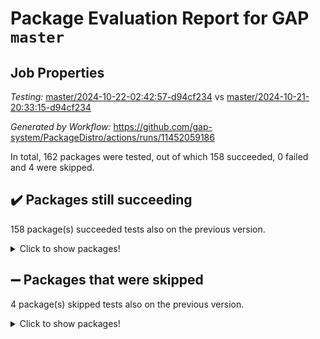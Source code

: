 # Package Evaluation Report for GAP `master`

## Job Properties

*Testing:* [master/2024-10-22-02:42:57-d94cf234](https://github.com/gap-system/PackageDistro/blob/data/reports/master/2024-10-22-02:42:57-d94cf234) vs [master/2024-10-21-20:33:15-d94cf234](https://github.com/gap-system/PackageDistro/blob/data/reports/master/2024-10-21-20:33:15-d94cf234)

*Generated by Workflow:* https://github.com/gap-system/PackageDistro/actions/runs/11452059186

In total, 162 packages were tested, out of which 158 succeeded, 0 failed and 4 were skipped.

## :heavy_check_mark: Packages still succeeding

158 package(s) succeeded tests also on the previous version.
<details><summary>Click to show packages!</summary>

- 4ti2interface 2023.02-04 [(success)](https://github.com/gap-system/PackageDistro/actions/runs/11452059186/job/31862505031)
- ace 5.6.2 [(success)](https://github.com/gap-system/PackageDistro/actions/runs/11452059186/job/31862505192)
- aclib 1.3.2 [(success)](https://github.com/gap-system/PackageDistro/actions/runs/11452059186/job/31862505339)
- agt 0.3.1 [(success)](https://github.com/gap-system/PackageDistro/actions/runs/11452059186/job/31862505513)
- alnuth 3.2.1 [(success)](https://github.com/gap-system/PackageDistro/actions/runs/11452059186/job/31862505689)
- anupq 3.3.1 [(success)](https://github.com/gap-system/PackageDistro/actions/runs/11452059186/job/31862505854)
- atlasrep 2.1.9 [(success)](https://github.com/gap-system/PackageDistro/actions/runs/11452059186/job/31862506053)
- autodoc 2023.06.19 [(success)](https://github.com/gap-system/PackageDistro/actions/runs/11452059186/job/31862506203)
- automata 1.16 [(success)](https://github.com/gap-system/PackageDistro/actions/runs/11452059186/job/31862506387)
- automgrp 1.3.2 [(success)](https://github.com/gap-system/PackageDistro/actions/runs/11452059186/job/31862510649)
- autpgrp 1.11 [(success)](https://github.com/gap-system/PackageDistro/actions/runs/11452059186/job/31862511127)
- cap 2024.10-06 [(success)](https://github.com/gap-system/PackageDistro/actions/runs/11452059186/job/31862511426)
- caratinterface 2.3.7 [(success)](https://github.com/gap-system/PackageDistro/actions/runs/11452059186/job/31862513027)
- cddinterface 2024.09.02 [(success)](https://github.com/gap-system/PackageDistro/actions/runs/11452059186/job/31862513813)
- circle 1.6.6 [(success)](https://github.com/gap-system/PackageDistro/actions/runs/11452059186/job/31862514010)
- classicpres 1.22 [(success)](https://github.com/gap-system/PackageDistro/actions/runs/11452059186/job/31862514163)
- cohomolo 1.6.11 [(success)](https://github.com/gap-system/PackageDistro/actions/runs/11452059186/job/31862514323)
- congruence 1.2.7 [(success)](https://github.com/gap-system/PackageDistro/actions/runs/11452059186/job/31862514497)
- corefreesub 0.6 [(success)](https://github.com/gap-system/PackageDistro/actions/runs/11452059186/job/31862514653)
- corelg 1.57 [(success)](https://github.com/gap-system/PackageDistro/actions/runs/11452059186/job/31862514817)
- crime 1.6 [(success)](https://github.com/gap-system/PackageDistro/actions/runs/11452059186/job/31862514946)
- crisp 1.4.6 [(success)](https://github.com/gap-system/PackageDistro/actions/runs/11452059186/job/31862515086)
- crypting 0.10.5 [(success)](https://github.com/gap-system/PackageDistro/actions/runs/11452059186/job/31862515224)
- cryst 4.1.27 [(success)](https://github.com/gap-system/PackageDistro/actions/runs/11452059186/job/31862515391)
- crystcat 1.1.10 [(success)](https://github.com/gap-system/PackageDistro/actions/runs/11452059186/job/31862515572)
- ctbllib 1.3.9 [(success)](https://github.com/gap-system/PackageDistro/actions/runs/11452059186/job/31862515705)
- cubefree 1.19 [(success)](https://github.com/gap-system/PackageDistro/actions/runs/11452059186/job/31862515832)
- curlinterface 2.4.0 [(success)](https://github.com/gap-system/PackageDistro/actions/runs/11452059186/job/31862515963)
- cvec 2.8.2 [(success)](https://github.com/gap-system/PackageDistro/actions/runs/11452059186/job/31862516102)
- datastructures 0.3.1 [(success)](https://github.com/gap-system/PackageDistro/actions/runs/11452059186/job/31862516257)
- deepthought 1.0.7 [(success)](https://github.com/gap-system/PackageDistro/actions/runs/11452059186/job/31862516392)
- design 1.8.1 [(success)](https://github.com/gap-system/PackageDistro/actions/runs/11452059186/job/31862516546)
- difsets 2.3.1 [(success)](https://github.com/gap-system/PackageDistro/actions/runs/11452059186/job/31862516684)
- digraphs 1.9.0 [(success)](https://github.com/gap-system/PackageDistro/actions/runs/11452059186/job/31862516856)
- edim 1.3.8 [(success)](https://github.com/gap-system/PackageDistro/actions/runs/11452059186/job/31862517025)
- example 4.3.4 [(success)](https://github.com/gap-system/PackageDistro/actions/runs/11452059186/job/31862517178)
- examplesforhomalg 2023.10-01 [(success)](https://github.com/gap-system/PackageDistro/actions/runs/11452059186/job/31862517326)
- factint 1.6.3 [(success)](https://github.com/gap-system/PackageDistro/actions/runs/11452059186/job/31862517471)
- ferret 1.0.14 [(success)](https://github.com/gap-system/PackageDistro/actions/runs/11452059186/job/31862517651)
- fga 1.5.0 [(success)](https://github.com/gap-system/PackageDistro/actions/runs/11452059186/job/31862517799)
- fining 1.5.6 [(success)](https://github.com/gap-system/PackageDistro/actions/runs/11452059186/job/31862517968)
- float 1.0.5 [(success)](https://github.com/gap-system/PackageDistro/actions/runs/11452059186/job/31862518135)
- format 1.4.4 [(success)](https://github.com/gap-system/PackageDistro/actions/runs/11452059186/job/31862518283)
- forms 1.2.12 [(success)](https://github.com/gap-system/PackageDistro/actions/runs/11452059186/job/31862518468)
- fplsa 1.2.6 [(success)](https://github.com/gap-system/PackageDistro/actions/runs/11452059186/job/31862518652)
- fr 2.4.13 [(success)](https://github.com/gap-system/PackageDistro/actions/runs/11452059186/job/31862518803)
- francy 2.0.3 [(success)](https://github.com/gap-system/PackageDistro/actions/runs/11452059186/job/31862518993)
- fwtree 1.3 [(success)](https://github.com/gap-system/PackageDistro/actions/runs/11452059186/job/31862519170)
- gapdoc 1.6.7 [(success)](https://github.com/gap-system/PackageDistro/actions/runs/11452059186/job/31862519348)
- gauss 2023.08-01 [(success)](https://github.com/gap-system/PackageDistro/actions/runs/11452059186/job/31862519497)
- gaussforhomalg 2024.08-01 [(success)](https://github.com/gap-system/PackageDistro/actions/runs/11452059186/job/31862519656)
- gbnp 1.1.0 [(success)](https://github.com/gap-system/PackageDistro/actions/runs/11452059186/job/31862519845)
- generalizedmorphismsforcap 2024.09-03 [(success)](https://github.com/gap-system/PackageDistro/actions/runs/11452059186/job/31862520008)
- genss 1.6.9 [(success)](https://github.com/gap-system/PackageDistro/actions/runs/11452059186/job/31862520186)
- gradedmodules 2024.01-01 [(success)](https://github.com/gap-system/PackageDistro/actions/runs/11452059186/job/31862520420)
- gradedringforhomalg 2024.07-01 [(success)](https://github.com/gap-system/PackageDistro/actions/runs/11452059186/job/31862520633)
- grape 4.9.2 [(success)](https://github.com/gap-system/PackageDistro/actions/runs/11452059186/job/31862520801)
- groupoids 1.76 [(success)](https://github.com/gap-system/PackageDistro/actions/runs/11452059186/job/31862520995)
- grpconst 2.6.5 [(success)](https://github.com/gap-system/PackageDistro/actions/runs/11452059186/job/31862521173)
- guarana 0.96.3 [(success)](https://github.com/gap-system/PackageDistro/actions/runs/11452059186/job/31862521339)
- guava 3.19 [(success)](https://github.com/gap-system/PackageDistro/actions/runs/11452059186/job/31862521537)
- hap 1.65 [(success)](https://github.com/gap-system/PackageDistro/actions/runs/11452059186/job/31862521755)
- hapcryst 0.1.15 [(success)](https://github.com/gap-system/PackageDistro/actions/runs/11452059186/job/31862522028)
- hecke 1.5.4 [(success)](https://github.com/gap-system/PackageDistro/actions/runs/11452059186/job/31862522211)
- help 4.0 [(success)](https://github.com/gap-system/PackageDistro/actions/runs/11452059186/job/31862522400)
- homalg 2024.01-01 [(success)](https://github.com/gap-system/PackageDistro/actions/runs/11452059186/job/31862522590)
- homalgtocas 2023.11-01 [(success)](https://github.com/gap-system/PackageDistro/actions/runs/11452059186/job/31862522820)
- idrel 2.48 [(success)](https://github.com/gap-system/PackageDistro/actions/runs/11452059186/job/31862523011)
- images 1.3.3 [(success)](https://github.com/gap-system/PackageDistro/actions/runs/11452059186/job/31862523191)
- intpic 0.4.0 [(success)](https://github.com/gap-system/PackageDistro/actions/runs/11452059186/job/31862523404)
- io 4.9.0 [(success)](https://github.com/gap-system/PackageDistro/actions/runs/11452059186/job/31862523612)
- io_forhomalg 2023.02-04 [(success)](https://github.com/gap-system/PackageDistro/actions/runs/11452059186/job/31862523814)
- irredsol 1.4.4 [(success)](https://github.com/gap-system/PackageDistro/actions/runs/11452059186/job/31862524007)
- json 2.2.2 [(success)](https://github.com/gap-system/PackageDistro/actions/runs/11452059186/job/31862524186)
- jupyterkernel 1.5.1 [(success)](https://github.com/gap-system/PackageDistro/actions/runs/11452059186/job/31862524406)
- jupyterviz 1.5.6 [(success)](https://github.com/gap-system/PackageDistro/actions/runs/11452059186/job/31862524616)
- kan 1.37 [(success)](https://github.com/gap-system/PackageDistro/actions/runs/11452059186/job/31862524849)
- kbmag 1.5.11 [(success)](https://github.com/gap-system/PackageDistro/actions/runs/11452059186/job/31862525050)
- laguna 3.9.7 [(success)](https://github.com/gap-system/PackageDistro/actions/runs/11452059186/job/31862525259)
- liealgdb 2.2.1 [(success)](https://github.com/gap-system/PackageDistro/actions/runs/11452059186/job/31862525454)
- liepring 2.9.1 [(success)](https://github.com/gap-system/PackageDistro/actions/runs/11452059186/job/31862525680)
- liering 2.4.2 [(success)](https://github.com/gap-system/PackageDistro/actions/runs/11452059186/job/31862525895)
- linearalgebraforcap 2024.09-04 [(success)](https://github.com/gap-system/PackageDistro/actions/runs/11452059186/job/31862526115)
- lins 0.9 [(success)](https://github.com/gap-system/PackageDistro/actions/runs/11452059186/job/31862526348)
- localizeringforhomalg 2023.10-01 [(success)](https://github.com/gap-system/PackageDistro/actions/runs/11452059186/job/31862526566)
- loops 3.4.4 [(success)](https://github.com/gap-system/PackageDistro/actions/runs/11452059186/job/31862526804)
- lpres 1.1.1 [(success)](https://github.com/gap-system/PackageDistro/actions/runs/11452059186/job/31862527006)
- majoranaalgebras 1.5.2 [(success)](https://github.com/gap-system/PackageDistro/actions/runs/11452059186/job/31862527206)
- mapclass 1.4.6 [(success)](https://github.com/gap-system/PackageDistro/actions/runs/11452059186/job/31862527428)
- matgrp 0.70 [(success)](https://github.com/gap-system/PackageDistro/actions/runs/11452059186/job/31862527670)
- matricesforhomalg 2024.08-05 [(success)](https://github.com/gap-system/PackageDistro/actions/runs/11452059186/job/31862527855)
- modisom 3.0.0 [(success)](https://github.com/gap-system/PackageDistro/actions/runs/11452059186/job/31862528077)
- modulepresentationsforcap 2024.09-02 [(success)](https://github.com/gap-system/PackageDistro/actions/runs/11452059186/job/31862528259)
- modules 2024.01-01 [(success)](https://github.com/gap-system/PackageDistro/actions/runs/11452059186/job/31862528467)
- monoidalcategories 2024.09-05 [(success)](https://github.com/gap-system/PackageDistro/actions/runs/11452059186/job/31862528636)
- nconvex 2022.09-01 [(success)](https://github.com/gap-system/PackageDistro/actions/runs/11452059186/job/31862528832)
- nilmat 1.4.2 [(success)](https://github.com/gap-system/PackageDistro/actions/runs/11452059186/job/31862528999)
- nock 1.5 [(success)](https://github.com/gap-system/PackageDistro/actions/runs/11452059186/job/31862529156)
- normalizinterface 1.3.7 [(success)](https://github.com/gap-system/PackageDistro/actions/runs/11452059186/job/31862529337)
- nq 2.5.11 [(success)](https://github.com/gap-system/PackageDistro/actions/runs/11452059186/job/31862529526)
- numericalsgps 1.4.0 [(success)](https://github.com/gap-system/PackageDistro/actions/runs/11452059186/job/31862529689)
- openmath 11.5.3 [(success)](https://github.com/gap-system/PackageDistro/actions/runs/11452059186/job/31862529865)
- orb 4.9.1 [(success)](https://github.com/gap-system/PackageDistro/actions/runs/11452059186/job/31862530035)
- packagemanager 1.6 [(success)](https://github.com/gap-system/PackageDistro/actions/runs/11452059186/job/31862530299)
- patternclass 2.4.5 [(success)](https://github.com/gap-system/PackageDistro/actions/runs/11452059186/job/31862530527)
- permut 2.0.5 [(success)](https://github.com/gap-system/PackageDistro/actions/runs/11452059186/job/31862530669)
- polenta 1.3.10 [(success)](https://github.com/gap-system/PackageDistro/actions/runs/11452059186/job/31862530834)
- polymaking 0.8.7 [(success)](https://github.com/gap-system/PackageDistro/actions/runs/11452059186/job/31862531015)
- primgrp 3.4.4 [(success)](https://github.com/gap-system/PackageDistro/actions/runs/11452059186/job/31862531196)
- profiling 2.6.0 [(success)](https://github.com/gap-system/PackageDistro/actions/runs/11452059186/job/31862531355)
- qdistrnd 0.9.4 [(success)](https://github.com/gap-system/PackageDistro/actions/runs/11452059186/job/31862531497)
- qpa 1.35 [(success)](https://github.com/gap-system/PackageDistro/actions/runs/11452059186/job/31862531671)
- quagroup 1.8.4 [(success)](https://github.com/gap-system/PackageDistro/actions/runs/11452059186/job/31862531851)
- radiroot 2.9 [(success)](https://github.com/gap-system/PackageDistro/actions/runs/11452059186/job/31862531985)
- rcwa 4.7.1 [(success)](https://github.com/gap-system/PackageDistro/actions/runs/11452059186/job/31862532141)
- rds 1.8 [(success)](https://github.com/gap-system/PackageDistro/actions/runs/11452059186/job/31862532300)
- recog 1.4.3 [(success)](https://github.com/gap-system/PackageDistro/actions/runs/11452059186/job/31862532485)
- repndecomp 1.3.0 [(success)](https://github.com/gap-system/PackageDistro/actions/runs/11452059186/job/31862532658)
- repsn 3.1.2 [(success)](https://github.com/gap-system/PackageDistro/actions/runs/11452059186/job/31862532812)
- resclasses 4.7.3 [(success)](https://github.com/gap-system/PackageDistro/actions/runs/11452059186/job/31862532975)
- ringsforhomalg 2024.06-01 [(success)](https://github.com/gap-system/PackageDistro/actions/runs/11452059186/job/31862533118)
- sco 2023.08-01 [(success)](https://github.com/gap-system/PackageDistro/actions/runs/11452059186/job/31862533280)
- scscp 2.4.3 [(success)](https://github.com/gap-system/PackageDistro/actions/runs/11452059186/job/31862533425)
- semigroups 5.4.0 [(success)](https://github.com/gap-system/PackageDistro/actions/runs/11452059186/job/31862533565)
- sglppow 2.4 [(success)](https://github.com/gap-system/PackageDistro/actions/runs/11452059186/job/31862533701)
- sgpviz 0.999.6 [(success)](https://github.com/gap-system/PackageDistro/actions/runs/11452059186/job/31862533833)
- simpcomp 2.1.14 [(success)](https://github.com/gap-system/PackageDistro/actions/runs/11452059186/job/31862534022)
- singular 2024.06.03 [(success)](https://github.com/gap-system/PackageDistro/actions/runs/11452059186/job/31862534225)
- sl2reps 1.1 [(success)](https://github.com/gap-system/PackageDistro/actions/runs/11452059186/job/31862534365)
- sla 1.6.2 [(success)](https://github.com/gap-system/PackageDistro/actions/runs/11452059186/job/31862534547)
- smallantimagmas 0.2.12 [(success)](https://github.com/gap-system/PackageDistro/actions/runs/11452059186/job/31862534686)
- smallgrp 1.5.4 [(success)](https://github.com/gap-system/PackageDistro/actions/runs/11452059186/job/31862534815)
- smallsemi 0.7.1 [(success)](https://github.com/gap-system/PackageDistro/actions/runs/11452059186/job/31862534943)
- sonata 2.9.6 [(success)](https://github.com/gap-system/PackageDistro/actions/runs/11452059186/job/31862535066)
- sophus 1.27 [(success)](https://github.com/gap-system/PackageDistro/actions/runs/11452059186/job/31862535207)
- sotgrps 1.3 [(success)](https://github.com/gap-system/PackageDistro/actions/runs/11452059186/job/31862535322)
- spinsym 1.5.2 [(success)](https://github.com/gap-system/PackageDistro/actions/runs/11452059186/job/31862535462)
- standardff 1.0 [(success)](https://github.com/gap-system/PackageDistro/actions/runs/11452059186/job/31862535605)
- symbcompcc 1.3.2 [(success)](https://github.com/gap-system/PackageDistro/actions/runs/11452059186/job/31862535830)
- thelma 1.3 [(success)](https://github.com/gap-system/PackageDistro/actions/runs/11452059186/job/31862536060)
- tomlib 1.2.11 [(success)](https://github.com/gap-system/PackageDistro/actions/runs/11452059186/job/31862536205)
- toolsforhomalg 2024.09-01 [(success)](https://github.com/gap-system/PackageDistro/actions/runs/11452059186/job/31862536361)
- toric 1.9.6 [(success)](https://github.com/gap-system/PackageDistro/actions/runs/11452059186/job/31862536515)
- toricvarieties 2022.07.13 [(success)](https://github.com/gap-system/PackageDistro/actions/runs/11452059186/job/31862536692)
- transgrp 3.6.5 [(success)](https://github.com/gap-system/PackageDistro/actions/runs/11452059186/job/31862536878)
- typeset 1.2.2 [(success)](https://github.com/gap-system/PackageDistro/actions/runs/11452059186/job/31862537008)
- ugaly 4.1.3 [(success)](https://github.com/gap-system/PackageDistro/actions/runs/11452059186/job/31862537128)
- unipot 1.6 [(success)](https://github.com/gap-system/PackageDistro/actions/runs/11452059186/job/31862537275)
- unitlib 4.2.0 [(success)](https://github.com/gap-system/PackageDistro/actions/runs/11452059186/job/31862537452)
- utils 0.85 [(success)](https://github.com/gap-system/PackageDistro/actions/runs/11452059186/job/31862537613)
- uuid 0.7 [(success)](https://github.com/gap-system/PackageDistro/actions/runs/11452059186/job/31862537857)
- walrus 0.9991 [(success)](https://github.com/gap-system/PackageDistro/actions/runs/11452059186/job/31862538379)
- wedderga 4.10.5 [(success)](https://github.com/gap-system/PackageDistro/actions/runs/11452059186/job/31862538546)
- wpe 0.8 [(success)](https://github.com/gap-system/PackageDistro/actions/runs/11452059186/job/31862538731)
- xmod 2.92 [(success)](https://github.com/gap-system/PackageDistro/actions/runs/11452059186/job/31862538916)
- xmodalg 1.23 [(success)](https://github.com/gap-system/PackageDistro/actions/runs/11452059186/job/31862539091)
- yangbaxter 0.10.6 [(success)](https://github.com/gap-system/PackageDistro/actions/runs/11452059186/job/31862539261)
- zeromqinterface 0.16 [(success)](https://github.com/gap-system/PackageDistro/actions/runs/11452059186/job/31862539429)
</details>

## :heavy_minus_sign: Packages that were skipped

4 package(s) skipped tests also on the previous version.
<details><summary>Click to show packages!</summary>

- browse 1.8.21 [(skipped)](https://github.com/gap-system/PackageDistro/actions/runs/11452059186/job/31862293604)
- itc 1.5.1 [(skipped)](https://github.com/gap-system/PackageDistro/actions/runs/11452059186/job/31862293604)
- polycyclic 2.16 [(skipped)](https://github.com/gap-system/PackageDistro/actions/runs/11452059186/job/31862293604)
- xgap 4.32 [(skipped)](https://github.com/gap-system/PackageDistro/actions/runs/11452059186/job/31862293604)
</details>


